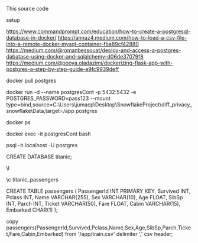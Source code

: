 This source code 

setup

https://www.commandprompt.com/education/how-to-create-a-postgresql-database-in-docker/
https://annaz4.medium.com/how-to-load-a-csv-file-into-a-remote-docker-mysql-container-fba89cf42880
https://medium.com/@romanbessouat/deploy-and-access-a-postgres-dabatase-using-docker-and-sqlalchemy-d06de37079f8
https://medium.com/@pooya.oladazimi/dockerizing-flask-app-with-postgres-a-step-by-step-guide-e9fc9939deff

docker pull postgres

docker run -d --name postgresCont -p 5432:5432 -e POSTGRES_PASSWORD=pass123 --mount type=bind,source=C:\Users\jumacp\Desktop\SnowflakeProject\diff_privacy_snowflake\Data,target=/app postgres

docker ps

docker exec -it postgresCont bash

psql -h localhost -U postgres

CREATE DATABASE titanic;

\l

\c titanic_passengers

CREATE TABLE passengers (
    PassengerId INT PRIMARY KEY,
    Survived INT,
    Pclass INT,
    Name VARCHAR(255),
    Sex VARCHAR(10),
    Age FLOAT,
    SibSp INT,
    Parch INT,
    Ticket VARCHAR(50),
    Fare FLOAT,
    Cabin VARCHAR(15),
    Embarked CHAR(1)
);

copy passengers(PassengerId,Survived,Pclass,Name,Sex,Age,SibSp,Parch,Ticket,Fare,Cabin,Embarked) from '/app/train.csv' delimiter ',' csv header;


